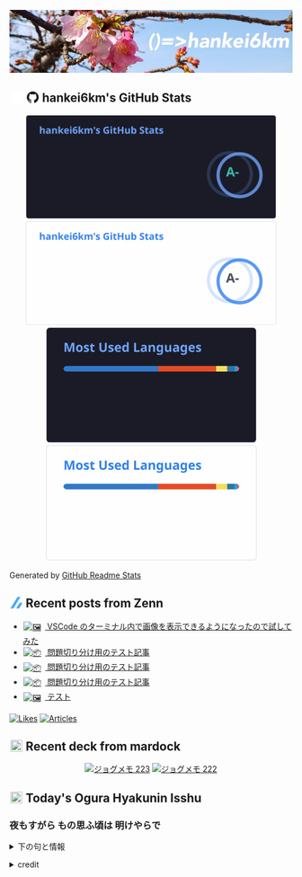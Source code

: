 <p align="center">

![()=>hankei6km](assets/images/header2.jpg)

</p>

<h2>
<img width="24" height="24" style="height:1em;width:1em;margin:0 0.05em 0 0.1em;vertical-align:-0.1em;"
 src="assets/images/github-dark.svg#gh-dark-mode-only" />
<img width="24" height="24" style="height:1em;width:1em;margin:0 0.05em 0 0.1em;vertical-align:-0.1em;"
 src="assets/images/github-light.svg#gh-light-mode-only" />
hankei6km's GitHub Stats
</h2>

<p align="center">

<img width="446" alt="hankei6km's GitHub stats" src="assets/images/stats-dark.svg#gh-dark-mode-only">
<img width="446" alt="hankei6km's GitHub stats" src="assets/images/stats-light.svg#gh-light-mode-only">
<img width="375" alt="Top Langs" src="assets/images/top-langs-dark.svg#gh-dark-mode-only">
<img width="375" alt="Top Langs" src="assets/images/top-langs-light.svg#gh-light-mode-only">

</p>

Generated by [GitHub Readme Stats](https://github.com/anuraghazra/github-readme-stats)

<h2>
<img width="24" height="24" style="width:1em; height:1em; margin: 0 .05em 0 .1em; vertical-align: -0.1em;" src="assets/images/zenn.svg">
Recent posts from Zenn
</h2>

<ul><li><a href="https://zenn.dev/hankei6km/articles/display-images-on-vscode-terminal"><img style="width:1.1em; height:1.1em; margin: 0 .5em 0 .1em; vertical-align: -0.1em;" width="18" height="18" alt="🖼️" src="https://cdn.jsdelivr.net/gh/jdecked/twemoji@latest/assets/72x72/1f5bc.png"> VSCode のターミナル内で画像を表示できるようになったので試してみた</a></li><li><a href="https://zenn.dev/hankei6km/articles/test-article-5"><img style="width:1.1em; height:1.1em; margin: 0 .5em 0 .1em; vertical-align: -0.1em;" width="18" height="18" alt="📦" src="https://cdn.jsdelivr.net/gh/jdecked/twemoji@latest/assets/72x72/1f4e6.png"> 問題切り分け用のテスト記事</a></li><li><a href="https://zenn.dev/hankei6km/articles/test-article-4"><img style="width:1.1em; height:1.1em; margin: 0 .5em 0 .1em; vertical-align: -0.1em;" width="18" height="18" alt="📦" src="https://cdn.jsdelivr.net/gh/jdecked/twemoji@latest/assets/72x72/1f4e6.png"> 問題切り分け用のテスト記事</a></li><li><a href="https://zenn.dev/hankei6km/articles/test-article-3"><img style="width:1.1em; height:1.1em; margin: 0 .5em 0 .1em; vertical-align: -0.1em;" width="18" height="18" alt="📦" src="https://cdn.jsdelivr.net/gh/jdecked/twemoji@latest/assets/72x72/1f4e6.png"> 問題切り分け用のテスト記事</a></li><li><a href="https://zenn.dev/hankei6km/articles/c78a6wuje9x9"><img style="width:1.1em; height:1.1em; margin: 0 .5em 0 .1em; vertical-align: -0.1em;" width="18" height="18" alt="🖼️" src="https://cdn.jsdelivr.net/gh/jdecked/twemoji@latest/assets/72x72/1f5bc.png"> テスト</a></li></ul>

[![Likes](https://badgen.org/img/zenn/hankei6km/likes?style=flat)](https://zenn.dev/hankei6km)
[![Articles](https://badgen.org/img/zenn/hankei6km/articles?style=flat)](https://zenn.dev/hankei6km)

<h2>
<img width="24" height="24" style="width:1em; height:1em; margin: 0 .05em 0 .1em; vertical-align: -0.1em;" src="https://twemoji.maxcdn.com/v/13.1.0/72x72/1f5bc.png">
Recent deck from mardock
</h2>

<p align="center">
<a href="https://hankei6km.github.io/mardock/deck/2023-09-in-outdoor-223"><img alt="ジョグメモ 223" src="https://hankei6km.github.io/mardock/assets/deck/2023-09-in-outdoor-223/2023-09-in-outdoor-223.png" width="270" height="152"></a>
<a href="https://hankei6km.github.io/mardock/deck/2023-08-in-outdoor-222"><img alt="ジョグメモ 222" src="https://hankei6km.github.io/mardock/assets/deck/2023-08-in-outdoor-222/2023-08-in-outdoor-222.png" width="270" height="152"></a>

</p>

<h2>
<img width="24" height="24" style="width:1em; height:1em; margin: 0 .05em 0 .1em; vertical-align: -0.1em;" src="https://twemoji.maxcdn.com/v/13.1.0/72x72/1f38e.png">
Today's Ogura Hyakunin Isshu
</h2>

<h3>夜もすがら もの思ふ頃は 明けやらで</h3>
<p><details><summary>下の句と情報</summary><p>ねやのひまさへ つれなかりけり</p><p>(よもすがら ものおもふころは あけやらで　ねやのひまさへ つれなかりけり)</p><ul><li>歌人 - <a href="http://linkdata.org/resource/rdf1s6833i#kajin_085">http://linkdata.org/resource/rdf1s6833i#kajin_085</a></li><li>読札 - <a href="https://commons.wikimedia.org/wiki/File:Hyakuninisshu_085.jpg">https://commons.wikimedia.org/wiki/File:Hyakuninisshu_085.jpg</a></li><li>異なる記録形式 - <a href="http://linkdata.org/resource/rdf1s8931i#audio_nhk_085">http://linkdata.org/resource/rdf1s8931i#audio_nhk_085</a></li></ul></details></p>

<details>
<summary>credit</summary>

- Title: 小倉百人一首かるたデータ
- Author: [Nanako Takahashi](http://linkdata.org/user/tnanako)
- Source: http://linkdata.org/work/rdf1s6834i
- License: http://creativecommons.org/licenses/by/3.0/deed.ja

</details>

